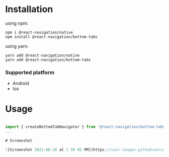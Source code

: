 # Installation


using npm:

```
npm i @react-navigation/native
npm install @react-navigation/bottom-tabs
```

using yarn:

```
yarn add @react-navigation/native
yarn add @react-navigation/bottom-tabs
```

### Supported platform

- Android
- Ios

# Usage

```js

import { createBottomTabNavigator } from '@react-navigation/bottom-tabs';
...

# Screenshot

![Screenshot 2021-08-26 at 2 50 05 PM](https://user-images.githubusercontent.com/1251782/130938130-1ebef579-e0db-48a5-86a9-9d70752d4bdb.png)


